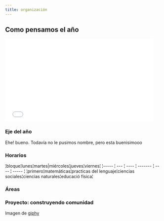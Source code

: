 ```yaml
---
title: organización
---
```


## Como pensamos el año

<iframe src="//giphy.com/embed/99sY1PdR7WwIo?html5=true" width="480" height="268" frameBorder="0" webkitAllowFullScreen mozallowfullscreen allowFullScreen></iframe>

### Eje del año

Ehe! bueno. Todavía no le pusimos nombre, pero esta buenisimooo

### Horarios

¦bloque¦lunes¦martes|miércoles¦jueves¦viernes¦
¦----- ¦ --- ¦ ---- ¦ ------- ¦ ---- ¦ ----- ¦
¦primero¦matemáticas¦practicas del lenguaje¦ciencias sociales¦ciencias naturales¦educació física¦

### Áreas

### Proyecto: construyendo comunidad


Imagen de [giphy](http://giphy.com/gifs/gravity-falls-99sY1PdR7WwIo)


